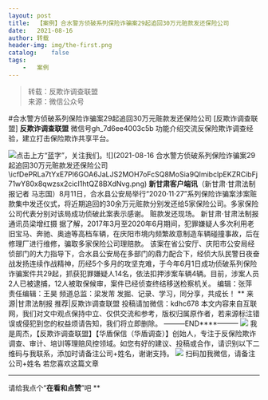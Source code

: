 ```yaml
---
layout:	post
title:	【案例】合水警方侦破系列保险诈骗案29起追回30万元赃款发还保险公司
date:	2021-08-16
author:	转载
header-img:	img/the-first.png
catalog:	false
tags:
	-	案例
---
```


<blockquote><p>转载：反欺诈调查联盟<br>
来源：微信公众号</p></blockquote>

#合水警方侦破系列保险诈骗案29起追回30万元赃款发还保险公司
[反欺诈调查联盟]
**反欺诈调查联盟**
微信号gh_7d6ee4003c5b
功能介绍交流反保险欺诈调查经验，建立打击保险欺诈共享平台。

![]({{site.baseurl}}/postimg/icfDePRLa7tYxE7Pl6GOA6JaLJS2MOH7oLqibgEhxp56uq2ufXcD2CHibKhlgEziaeNzPn4L5kXBzfL3siaQ7lnPVBA.png)点击上方“蓝字”，关注我们。![](2021-08-16
合水警方侦破系列保险诈骗案29起追回30万元赃款发还保险公司\\icfDePRLa7tYxE7Pl6GOA6JaLJS2MOH7oFcSQ8MoSia9QlmibclpEKZRCibFj71wY80x8qwzsx2cicI1htQZ8BXdNvg.png)
**新甘肃客户端讯**（新甘肃·甘肃法制报记者
马志国）8月11日，合水县公安局举行“2020·11·27”系列保险诈骗案涉案赃款集中发还仪式，将近期追回的30余万元赃款分别发还给5家保险公司。多家保险公司代表分别对该局成功侦破此案表示感谢。
赃款发还现场。
新甘肃·甘肃法制报通讯员梁增红摄
据了解，2017年3月至2020年6月期间，犯罪嫌疑人多次利用老旧宝马、奔驰、奥迪等高档车辆，在庆阳市境内频繁故意制造车辆碰撞事故，后在修理厂进行维修，骗取多家保险公司理赔款。
该案在省公安厅、庆阳市公安局经侦部门的大力指导下，合水县公安局在多部门的鼎力配合下，经侦大队民警日夜奋战发扬连续作战精神，历经5个多月的攻坚克难，于今年6月1日成功侦破系列保险诈骗案件共29起，抓获犯罪嫌疑人14名，依法扣押涉案车辆4辆。目前，涉案人员2人已被逮捕，12人被取保候审，案件已经侦查终结移送检察机关。
编辑：张萍
责任编辑：王昊
频道总监：梁发芾
发掘、记录、学习，同分享，共成长！
**
来源|甘肃法制报
推荐|反欺诈调查联盟
投稿请加微信：kdhc678
本文内容来自互联网，我们对文中观点保持中立、仅供交流和参考，版权归属原作者，若来源标注错误或侵犯到您的权益烦请告知，我们将立即删除。
———END****———
![]({{site.baseurl}}/postimg/L6usUGPiatBSs5Yxdp5NU9dpdqWanE7Mq7XpTo0mwlia1gia9NNFGTRYKdpVvrK2KgpAPictg52F8U9sicXI1jQ1dzA.jpeg)
我是周杰，【反欺诈调查联盟】【华盾保信（华盾调查）】创始人，专注于反保险欺诈调查、审计、培训等理赔风控领域。如您有好的建议、投稿或合作，请识别以下二维码与我联系，添加时请备注公司+姓名，谢谢支持。
![]({{site.baseurl}}/postimg/L6usUGPiatBQLNFXicXXQxXBwjwUmJlPGF0q5ZibOM9kCzhXR7EE7aTbgZIVibDd94F2CTC1GUb6zkDHLFKrVHibfjg.jpeg)
扫码加我微信，请备注公司+姓名
若您喜欢这篇文章
****
请给我点个“**在看和点赞**”吧
**
